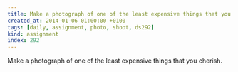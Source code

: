 ```yaml
---
title: Make a photograph of one of the least expensive things that you cherish.
created_at: 2014-01-06 01:00:00 +0100
tags: [daily, assignment, photo, shoot, ds292]
kind: assignment
index: 292
---
```


Make a photograph of one of the least expensive things that you cherish.
